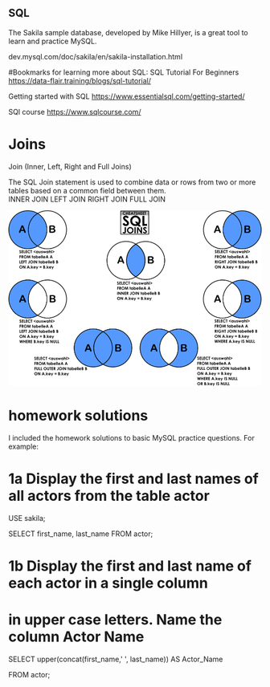 ## SQL
The Sakila sample database, developed by Mike Hillyer, is a great tool to learn and practice MySQL.

dev.mysql.com/doc/sakila/en/sakila-installation.html

#Bookmarks for learning more about SQL:
SQL Tutorial For Beginners 
https://data-flair.training/blogs/sql-tutorial/

Getting started with SQL
https://www.essentialsql.com/getting-started/

SQl course
https://www.sqlcourse.com/

# Joins
Join (Inner, Left, Right and Full Joins)

The SQL Join statement is used to combine data or rows from two or more tables based on a common field between them.  
INNER JOIN
LEFT JOIN
RIGHT JOIN
FULL JOIN

![SQL](img/ytO9K.png)

# homework solutions
I included the homework solutions to basic MySQL practice questions. For example:

# 1a Display the first and last names of all actors from the table actor

USE sakila;

SELECT first_name, last_name FROM actor;


# 1b Display the first and last name of each actor in a single column

# in upper case letters. Name the column Actor Name

SELECT upper(concat(first_name,' ', last_name)) AS Actor_Name

FROM actor;
